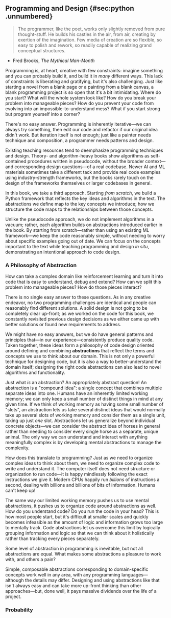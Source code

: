 ## Programming and Design {#sec:python .unnumbered}

> The programmer, like the poet, works only slightly removed from pure thought-stuff. He builds his castles in the air, from air, creating by exertion of the imagination. Few media of creation are so flexible, so easy to polish and rework, so readily capable of realizing grand conceptual structures.

- Fred Brooks, *The Mythical Man-Month*

Programming is, at heart, creative with few constraints: imagine something and you can probably build it, and build it in *many* different ways. This lack of constraints is liberating and gratifying, but it's also challenging. Just like starting a novel from a blank page or a painting from a blank canvas, a blank programming project is so open that it's a bit intimidating. Where do you start? What will the whole system look like? How do you break your problem into manageable pieces? How do you prevent your code from evolving into an impossible-to-understand mess? What if you start strong but program yourself into a corner?

There's no easy answer. Programming is inherently iterative—we can always try something, then edit our code and refactor if our original idea didn't work. But iteration itself is not enough; just like a painter needs technique and composition, a programmer needs patterns and design.

Existing teaching resources tend to deemphasize programming techniques and design. Theory- and algorithm-heavy books show algorithms as self-contained procedures written in pseudocode, without the broader context—and corresponding design questions—of a real codebase. Newer AI and ML materials sometimes take a different tack and provide real code examples using industry-strength frameworks, but the books rarely touch on the design of the frameworks themselves or larger codebases in general.

In this book, we take a third approach. Starting *from scratch*, we build a Python framework that reflects the key ideas and algorithms in the text. The abstractions we define map to the key concepts we introduce; how we structure the code maps to the relationships between those concepts.

Unlike the pseudocode approach, we do not implement algorithms in a vacuum; rather, each algorithm builds on abstractions introduced earlier in the book. By starting from scratch—rather than using an existing ML framework—we keep the code reasonably simple, without needing to worry about specific examples going out of date. We can focus on the concepts important to the text while teaching programming and design *in situ*, demonstrating an intentional approach to code design.

### A Philosophy of Abstraction

How can take a complex domain like reinforcement learning and turn it into code that is easy to understand, debug and extend? How can we split this problem into manageable pieces? How do those pieces interact?

There is no single easy answer to these questions. As in any creative endeavor, no two programming challenges are identical and people can reasonably find different solutions. A solid design is not going to be completely clear up-front; as we worked on the code for this book, we constantly revisited previous design decisions as we either came up with better solutions or found new requirements to address.

We might have no easy answers, but we do have general patterns and principles that—in our experience—consistently produce quality code. Taken together, these ideas form a philosophy of code design oriented around defining and combining **abstractions** that reflect the terms and concepts we use to think about our domain. This is not only a powerful technique for designing code, but it is also a way to better-understand the domain itself; designing the right code abstractions can also lead to novel algorithms and functionality.

Just what *is* an abstraction? An appropriately abstract question! An abstraction is a "compound idea": a single concept that combines multiple separate ideas into one. Humans have an inherently limited working memory; we can only keep a small number of distinct things in mind at any given time. If we think of working memory as having some small number of "slots", an abstraction lets us take several distinct ideas that would normally take up several slots of working memory and consider them as a single unit, taking up just *one* slot. Abstractions let us generalize beyond individual concrete objects—we can consider the abstract idea of horses in general rather than needing to consider every single horse as a separate, unique animal. The only way we can understand and interact with anything meaningfully complex is by developing mental abstractions to manage the complexity.

How does this translate to programming? Just as we need to organize complex ideas to think about them, we need to organize complex code to write and understand it. The computer itself does not need structure or organization to run code—it is happy mindlessly following the exact instructions we give it. Modern CPUs happily run *billions* of instructions a second, dealing with billions and billions of bits of information. Humans can't keep up!

The same way our limited working memory pushes us to use mental abstractions, it pushes us to organize code around abstractions as well. How do you understand code? Do you run the code in your head? This is how most people start, but it's difficult at smaller scales and quickly becomes infeasible as the amount of logic and information grows too large to mentally track. Code abstractions let us overcome this limit by logically grouping information and logic so that we can think about it holistically rather than tracking every pieces separately.

Some level of abstraction in programming is inevitable, but not all abstractions are equal. What makes some abstractions a pleasure to work with, and others a pain?

<!-- TODO: What properties do we want our abstractions to have? -->

Simple, composable abstractions corresponding to domain-specific concepts work well in any area, with any programming languages—although the details may differ. Designing and using abstractions like that isn't always easy and can take more up-front thinking than other approaches—but, done well, it pays massive dividends over the life of a project.

### Probability
